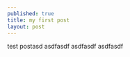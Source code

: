 ```yaml
---
published: true
title: my first post
layout: post
---
```

test postasd
asdfasdf
asdfasdf
asdfasdf
